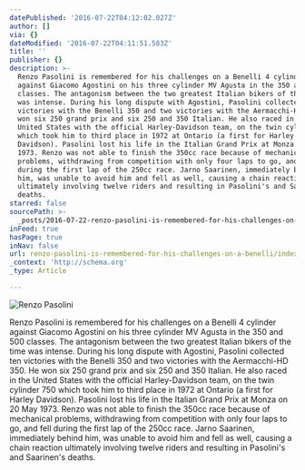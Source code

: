 ```yaml
---
datePublished: '2016-07-22T04:12:02.027Z'
author: []
via: {}
dateModified: '2016-07-22T04:11:51.583Z'
title: ''
publisher: {}
description: >-
  Renzo Pasolini is remembered for his challenges on a Benelli 4 cylinder
  against Giacomo Agostini on his three cylinder MV Agusta in the 350 and 500
  classes. The antagonism between the two greatest Italian bikers of the time
  was intense. During his long dispute with Agostini, Pasolini collected ten
  victories with the Benelli 350 and two victories with the Aermacchi-HD 350. He
  won six 250 grand prix and six 250 and 350 Italian. He also raced in the
  United States with the official Harley-Davidson team, on the twin cylinder 750
  which took him to third place in 1972 at Ontario (a first for Harley
  Davidson). Pasolini lost his life in the Italian Grand Prix at Monza on 20 May
  1973. Renzo was not able to finish the 350cc race because of mechanical
  problems, withdrawing from competition with only four laps to go, and fell
  during the first lap of the 250cc race. Jarno Saarinen, immediately behind
  him, was unable to avoid him and fell as well, causing a chain reaction
  ultimately involving twelve riders and resulting in Pasolini's and Saarinen's
  deaths.
starred: false
sourcePath: >-
  _posts/2016-07-22-renzo-pasolini-is-remembered-for-his-challenges-on-a-benelli.md
inFeed: true
hasPage: true
inNav: false
url: renzo-pasolini-is-remembered-for-his-challenges-on-a-benelli/index.html
_context: 'http://schema.org'
_type: Article

---
```

![Renzo Pasolini](https://the-grid-user-content.s3-us-west-2.amazonaws.com/fb133f16-14a9-44c7-bab8-b89329b0a2fd.jpg)

Renzo Pasolini is remembered for his challenges on a Benelli 4 cylinder against Giacomo Agostini on his three cylinder MV Agusta in the 350 and 500 classes. The antagonism between the two greatest Italian bikers of the time was intense. During his long dispute with Agostini, Pasolini collected ten victories with the Benelli 350 and two victories with the Aermacchi-HD 350\. He won six 250 grand prix and six 250 and 350 Italian. He also raced in the United States with the official Harley-Davidson team, on the twin cylinder 750 which took him to third place in 1972 at Ontario (a first for Harley Davidson). Pasolini lost his life in the Italian Grand Prix at Monza on 20 May 1973\. Renzo was not able to finish the 350cc race because of mechanical problems, withdrawing from competition with only four laps to go, and fell during the first lap of the 250cc race. Jarno Saarinen, immediately behind him, was unable to avoid him and fell as well, causing a chain reaction ultimately involving twelve riders and resulting in Pasolini's and Saarinen's deaths.
